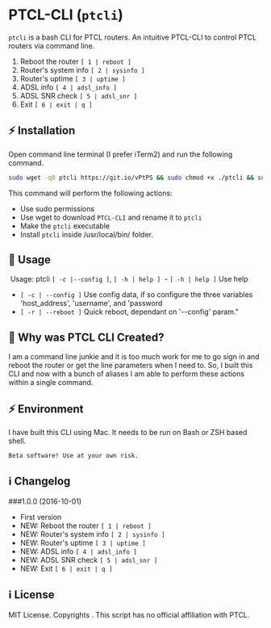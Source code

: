 # PTCL-CLI (`ptcli`)
`ptcli`  is a bash CLI for PTCL routers. An intuitive PTCL-CLI to control PTCL routers via command line.

1. Reboot the router `[ 1 | reboot ]`
2. Router's system info `[ 2 | sysinfo ]`
3. Router's uptime `[ 3 | uptime ]`
4. ADSL info `[ 4 | adsl_info ]`
5. ADSL SNR check `[ 5 | adsl_snr ]`
6. Exit `[ 6 | exit | q ]`

## ⚡️ Installation

Open command line terminal (I prefer iTerm2) and run the following command.

```bash
sudo wget -qO ptcli https://git.io/vPtPS && sudo chmod +x ./ptcli && sudo install ./ptcli /usr/local/bin/ptcli
```

This command will perform the following actions:
- Use sudo permissions
- Use wget to download `PTCL-CLI` and rename it to `ptcli`
- Make the `ptcli` executable
- Install `ptcli` inside /usr/local/bin/ folder.

## 🙌 Usage 
️ Usage: ptcli `[ -c |--config ]`, `[ -h | help ]`
️ - `[ -h | help ]` Use help
 - `[ -c | --config ]` Use config data, if so configure the three variables 'host_address', 'username', and 'password
 - `[ -r | --reboot ]` Quick reboot, dependant on '--config' param."

## 🤔 Why was PTCL CLI Created?
I am a command line junkie and it is too much work for me to go sign in and reboot the router or get the line parameters when I need to. So, I built this CLI and now with a bunch of aliases I am able to perform these actions within a single command.


## ⚡️ Environment
I have built this CLI using Mac. It needs to be run on Bash or ZSH based shell. 

`Beta software! Use at your own risk.`

## ℹ️ Changelog

###1.0.0 (2016-10-01)
- First version
- NEW: Reboot the router `[ 1 | reboot ]`
- NEW: Router's system info `[ 2 | sysinfo ]`
- NEW: Router's uptime `[ 3 | uptime ]`
- NEW: ADSL info `[ 4 | adsl_info ]`
- NEW: ADSL SNR check `[ 5 | adsl_snr ]`
- NEW: Exit `[ 6 | exit | q ]`

## ℹ️ License
MIT License. Copyrights <Ahmad Awais>. This script has no official affiliation with PTCL.
